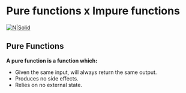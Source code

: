 # Pure functions x Impure functions

[![N|Solid](https://cdn-images-1.medium.com/max/1200/1*bcZz-qb_DNpvrNNwQBhQmQ.jpeg)](https://nodesource.com/products/nsolid)

## Pure Functions
**A pure function is a function which:**
* Given the same input, will always return the same output.
* Produces no side effects.
* Relies on no external state.
